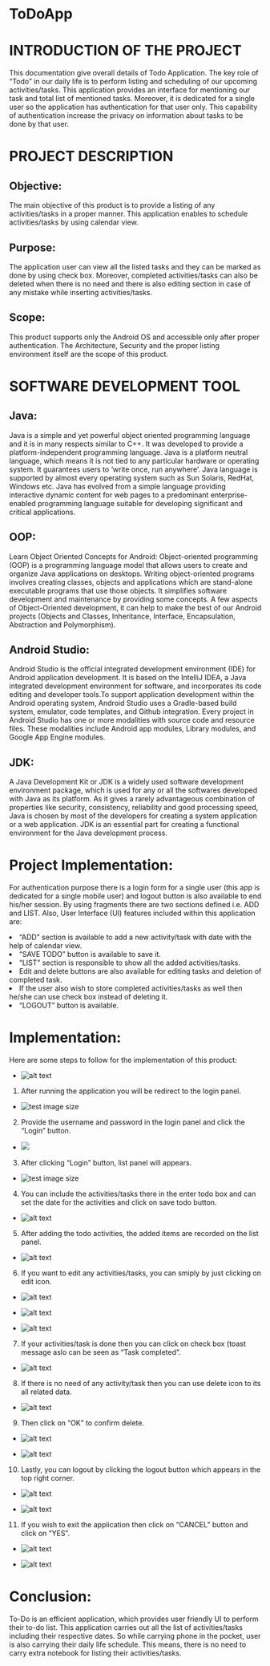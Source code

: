 # ToDoApp

# INTRODUCTION OF THE PROJECT
This documentation give overall details of Todo Application. The key role of “Todo” in
our daily life is to perform listing and scheduling of our upcoming activities/tasks. This
application provides an interface for mentioning our task and total list of mentioned tasks.
Moreover, it is dedicated for a single user so the application has authentication for that user
only. This capability of authentication increase the privacy on information about tasks to
be done by that user.

# PROJECT DESCRIPTION
## Objective:
The main objective of this product is to provide a listing of any activities/tasks in a proper
manner. This application enables to schedule activities/tasks by using calendar view.

## Purpose:
The application user can view all the listed tasks and they can be marked as done by using
check box. Moreover, completed activities/tasks can also be deleted when there is no need
and there is also editing section in case of any mistake while inserting activities/tasks.

## Scope:
This product supports only the Android OS and accessible only after proper authentication.
The Architecture, Security and the proper listing environment itself are the scope of this
product. 

# SOFTWARE DEVELOPMENT TOOL
## Java:
Java is a simple and yet powerful object oriented programming language and it is in many
respects similar to C++. It was developed to provide a platform-independent programming
language. Java is a platform neutral language, which means it is not tied to any particular
hardware or operating system. It guarantees users to ‘write once, run anywhere’. Java
language is supported by almost every operating system such as Sun Solaris, RedHat,
Windows etc. Java has evolved from a simple language providing interactive dynamic
content for web pages to a predominant enterprise-enabled programming language suitable
for developing significant and critical applications.

## OOP:
Learn Object Oriented Concepts for Android: Object-oriented programming (OOP) is a
programming language model that allows users to create and organize Java applications on
desktops. Writing object-oriented programs involves creating classes, objects and
applications which are stand-alone executable programs that use those objects. It simplifies
software development and maintenance by providing some concepts. A few aspects of
Object-Oriented development, it can help to make the best of our Android projects (Objects
and Classes, Inheritance, Interface, Encapsulation, Abstraction and Polymorphism).

## Android Studio:
Android Studio is the official integrated development environment (IDE) for Android
application development. It is based on the IntelliJ IDEA, a Java integrated development
environment for software, and incorporates its code editing and developer tools.To support
application development within the Android operating system, Android Studio uses a
Gradle-based build system, emulator, code templates, and Github integration. Every
project in Android Studio has one or more modalities with source code and resource files.
These modalities include Android app modules, Library modules, and Google App Engine
modules.

## JDK:
A Java Development Kit or JDK is a widely used software development environment
package, which is used for any or all the softwares developed with Java as its platform. As
it gives a rarely advantageous combination of properties like security, consistency,
reliability and good processing speed, Java is chosen by most of the developers for creating
a system application or a web application. JDK is an essential part for creating a functional
environment for the Java development process.

# Project Implementation:
For authentication purpose there is a login form for a single user (this app is dedicated for
a single mobile user) and logout button is also available to end his/her session. By using
fragments there are two sections defined i.e. ADD and LIST. Also, User Interface (UI)
features included within this application are:
<li>“ADD” section is available to add a new activity/task with date with the help of calendar
view.</li>
<li>“SAVE TODO” button is available to save it.</li>
<li>“LIST” section is responsible to show all the added activities/tasks.</li>
<li>Edit and delete buttons are also available for editing tasks and deletion of completed task.</li>
<li>If the user also wish to store completed activities/tasks as well then he/she can use check
box instead of deleting it.</li>
<li>“LOGOUT” button is available.</li>

# Implementation:
Here are some steps to follow for the implementation of this product:

+ ![alt text](https://github.com/JungKunwar/ToDoApp/blob/master/screenshot/a.jpg)

1. After running the application you will be redirect to the login panel.
+ ![test image size](https://github.com/JungKunwar/ToDoApp/blob/master/screenshot/b.jpg)

2. Provide the username and password in the login panel and click the “Login” button.
 + ![](https://github.com/JungKunwar/ToDoApp/blob/master/screenshot/c.jpg)

3. After clicking “Login” button, list panel will appears.
+ ![test image size](https://github.com/JungKunwar/ToDoApp/blob/master/screenshot/d.jpg)

4. You can include the activities/tasks there in the enter todo box and can set the date for the
activities and click on save todo button.
+ ![alt text](https://github.com/JungKunwar/ToDoApp/blob/master/screenshot/e.jpg)

5. After adding the todo activities, the added items are recorded on the list panel.
 + ![alt text](https://github.com/JungKunwar/ToDoApp/blob/master/screenshot/f.jpg)
 
6. If you want to edit any activities/tasks, you can smiply by just clicking on edit icon.
+ ![alt text](https://github.com/JungKunwar/ToDoApp/blob/master/screenshot/g.jpg)

+ ![alt text](https://github.com/JungKunwar/ToDoApp/blob/master/screenshot/h.jpg)

+ ![alt text](https://github.com/JungKunwar/ToDoApp/blob/master/screenshot/i.jpg)

7. If your activities/task is done then you can click on check box (toast message aslo can be
seen as “Task completed”.
+ ![alt text](https://github.com/JungKunwar/ToDoApp/blob/master/screenshot/j.jpg)

8. If there is no need of any activity/task then you can use delete icon to its all related data.
+ ![alt text](https://github.com/JungKunwar/ToDoApp/blob/master/screenshot/k.jpg)

9. Then click on “OK” to confirm delete.
+ ![alt text](https://github.com/JungKunwar/ToDoApp/blob/master/screenshot/l.jpg)

+ ![alt text](https://github.com/JungKunwar/ToDoApp/blob/master/screenshot/m.jpg)

10. Lastly, you can logout by clicking the logout button which appears in the top right corner.
+ ![alt text](https://github.com/JungKunwar/ToDoApp/blob/master/screenshot/n.jpg)

+ ![alt text](https://github.com/JungKunwar/ToDoApp/blob/master/screenshot/o.jpg)

11. If you wish to exit the application then click on “CANCEL” button and click on “YES”.
+ ![alt text](https://github.com/JungKunwar/ToDoApp/blob/master/screenshot/p.jpg)

+ ![alt text](https://github.com/JungKunwar/ToDoApp/blob/master/screenshot/q.jpg)

# Conclusion:
To-Do is an efficient application, which provides user friendly UI to perform their to-do
list. This application carries out all the list of activities/tasks including their respective
dates. So while carrying phone in the pocket, user is also carrying their daily life schedule.
This means, there is no need to carry extra notebook for listing their activities/tasks. 
